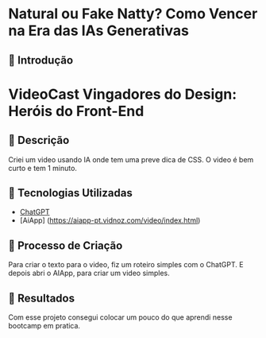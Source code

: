 # Natural ou Fake Natty? Como Vencer na Era das IAs Generativas

## 🚀 Introdução

# VideoCast Vingadores do Design: Heróis do Front-End

## 📒 Descrição

Criei um video usando IA onde tem uma preve dica de CSS. O video é bem curto e tem 1 minuto.

## 🤖 Tecnologias Utilizadas

- [ChatGPT](https://chat.openai.com/)
- [AiApp] (https://aiapp-pt.vidnoz.com/video/index.html)

## 🧐 Processo de Criação

Para criar o texto para o video, fiz um roteiro simples com o ChatGPT. E depois abri o AIApp, para criar um video simples.

## 🚀 Resultados

Com esse projeto consegui colocar um pouco do que aprendi nesse bootcamp em pratica.
